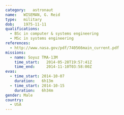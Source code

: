 ```yaml
---
category:	astronaut
name:	WISEMAN, G. Reid
type:	military
dob:	1975-11-11
qualifications:
  - BSc in computer & systems engineering
  - MSc in systems engineering
references:
  - http://www.nasa.gov/pdf/740566main_current.pdf
missions:
  - name: Soyuz TMA-13M
    time_start:   2014-05-28T19:57:41Z
    time_end:     2014-11-10T03:58:00Z
evas:
  - time_start: 2014-10-07
    duration:   6h13m
  - time_start: 2014-10-15
    duration:   6h34m
gender:	Male
country:
  - USA
---
```

